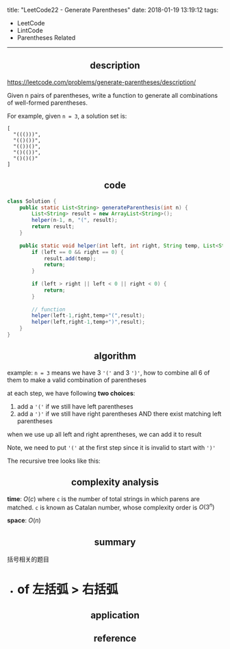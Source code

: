 title: "LeetCode22 - Generate Parentheses"
date: 2018-01-19 13:19:12
tags:
- LeetCode
- LintCode
- Parentheses Related
---


## <center> description </center>

https://leetcode.com/problems/generate-parentheses/description/

Given n pairs of parentheses, write a function to generate all combinations of well-formed parentheses.

For example, given `n = 3`, a solution set is:

```
[
  "((()))",
  "(()())",
  "(())()",
  "()(())",
  "()()()"
]
```


## <center> code </center>

```java
class Solution {
	public static List<String> generateParenthesis(int n) {
        List<String> result = new ArrayList<String>();
        helper(n-1, n, "(", result);
        return result;
    }
    
    public static void helper(int left, int right, String temp, List<String> result) {
        if (left == 0 && right == 0) {
            result.add(temp);
            return;
        }
        
        if (left > right || left < 0 || right < 0) {
            return;
        }
        
        // function
        helper(left-1,right,temp+"(",result);
        helper(left,right-1,temp+")",result);        
    }
}
```

<!--more-->

## <center> algorithm </center>

example: `n = 3` means we have 3 `'('` and 3 `')'`, how to combine all 6 of them to make a valid combination of parentheses  

at each step, we have following **two choices**:  
1. add a `'('` if we still have left parentheses  
2. add a `')'` if we still have right parentheses AND there exist matching left parentheses  

when we use up all left and right aprentheses, we can add it to result  

Note, we need to put `'('` at the first step since it is invalid to start with `')'`  

The recursive tree looks like this:  





## <center> complexity analysis </center>

**time**: $O(c)$ where `c` is the number of total strings in which parens are matched.  `c` is known as Catalan number, whose complexity order is $O(3^n)$  

**space**: $O(n)$

## <center> summary </center>
括号相关的题目  
- # of 左括弧 > 右括弧  

## <center> application </center>

## <center> reference </center>

